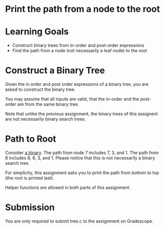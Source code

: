 # Print the path from a node to the root

Learning Goals
==============

* Construct binary trees from in-order and post-order expressions
* Find the path from a node (not necessarily a leaf node) to the root

Construct a Binary Tree
=======================

Given the in order and post order expressions of a binary tree, you are asked to construct the binary tree.

You may assume that all inputs are valid, that the in-order and the post-order are from the same binary tree.

Note that unlike the previous assignment, the binary trees of this assignent are not necessarily binary search trees.

Path to Root
============

Consider [a
binary](https://i1.wp.com/www.techiedelight.com/wp-content/uploads/Root-To-Leaf-Paths.png?resize=323%2C338&ssl=1). The
path from node 7 includes 7, 3, and 1. The path from 8 includes 8, 6,
3, and 1. Please notice that this is not necessarily a binary search
tree.

For simplicity, this assignment asks you to print the path from bottom to top (the root is printed last).


Helper functions are allowed in both parts of this assignment.

Submission
==========

You are only required to submit tree.c to the assignment on Gradescope.
